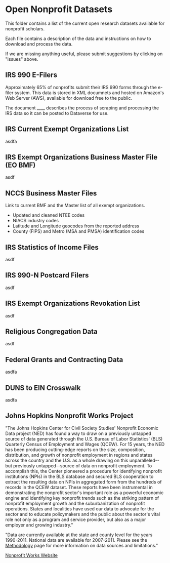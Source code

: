 # Open Nonprofit Datasets

This folder contains a list of the current open research datasets available for nonprofit scholars.

Each file contains a description of the data and instructions on how to download and process the data.

If we are missing anything useful, please submit suggestions by clicking on "Issues" above.


## IRS 990 E-Filers

Approximately 65% of nonprofits submit their IRS 990 forms through the e-filer system. This data is stored in XML documnets and hosted on Amazon's Web Server (AWS), available for download free to the public.

The document ____ describes the process of scraping and processing the IRS data so it can be posted to Dataverse for use.


## IRS Current Exempt Organizations List

asdfa

## IRS Exempt Organizations Business Master File (EO BMF)

asdf

## NCCS Business Master Files

Link to current BMF and the Master list of all exempt organizations.

* Updated and cleaned NTEE codes
* NIACS industry codes
* Latitude and Longitude geocodes from the reported address
* County (FIPS) and Metro (MSA and PMSA) identification codes 


## IRS Statistics of Income Files

asdf

## IRS 990-N Postcard Filers

asdf

## IRS Exempt Organizations Revokation List

asdf

## Religious Congregation Data

asdf

## Federal Grants and Contracting Data

asdfa

## DUNS to EIN Crosswalk

asdfa

## Johns Hopkins Nonprofit Works Project 

"The Johns Hopkins Center for Civil Society Studies' Nonprofit Economic Data project (NED) has found a way to draw on a previously untapped source of data generated through the U.S. Bureau of Labor Statistics' (BLS) Quarterly Census of Employment and Wages (QCEW). For 15 years, the NED has been producing cutting-edge reports on the size, composition, distribution, and growth of nonprofit employment in regions and states across the country and the U.S. as a whole drawing on this unparalleled--but previously untapped--source of data on nonprofit employment. To accomplish this, the Center pioneered a procedure for identifying nonprofit institutions (NPIs) in the BLS database and secured BLS cooperation to extract the resulting data on NPIs in aggregated form from the hundreds of records in the QCEW dataset. These reports have been instrumental in demonstrating the nonprofit sector's important role as a powerful economic engine and identifying key nonprofit trends such as the striking pattern of nonprofit employment growth and the suburbanization of nonprofit operations. States and localities have used our data to advocate for the sector and to educate policymakers and the public about the sector's vital role not only as a program and service provider, but also as a major employer and growing industry."

"Data are currently available at the state and county level for the years 1990-2011. National data are available for 2007-2011. Please see the [Methodology](http://ccss.jhu.edu/nonprofit-works/about/methodology.php) page for more information on data sources and limitations."

[Nonprofit Works Website](http://ccss.jhu.edu/nonprofit-works/about/)

